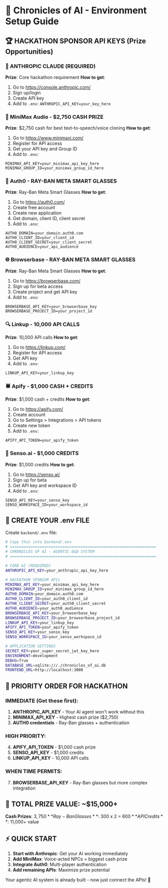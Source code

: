 # 🚀 Chronicles of AI - Environment Setup Guide

## 🏆 HACKATHON SPONSOR API KEYS (Prize Opportunities)

### 🧠 ANTHROPIC CLAUDE (REQUIRED)
**Prize**: Core hackathon requirement
**How to get**:
1. Go to https://console.anthropic.com/
2. Sign up/login
3. Create API key
4. Add to `.env`: `ANTHROPIC_API_KEY=your_key_here`

### 🎤 MiniMax Audio - $2,750 CASH PRIZE
**Prize**: $2,750 cash for best text-to-speech/voice cloning
**How to get**:
1. Go to https://www.minimaxi.com/
2. Register for API access
3. Get your API key and Group ID
4. Add to `.env`:
```
MINIMAX_API_KEY=your_minimax_api_key_here
MINIMAX_GROUP_ID=your_minimax_group_id_here
```

### 🔐 Auth0 - RAY-BAN META SMART GLASSES
**Prize**: Ray-Ban Meta Smart Glasses
**How to get**:
1. Go to https://auth0.com/
2. Create free account
3. Create new application
4. Get domain, client ID, client secret
5. Add to `.env`:
```
AUTH0_DOMAIN=your_domain.auth0.com
AUTH0_CLIENT_ID=your_client_id
AUTH0_CLIENT_SECRET=your_client_secret
AUTH0_AUDIENCE=your_api_audience
```

### 🌐 Browserbase - RAY-BAN META SMART GLASSES
**Prize**: Ray-Ban Meta Smart Glasses
**How to get**:
1. Go to https://browserbase.com/
2. Sign up for beta access
3. Create project and get API key
4. Add to `.env`:
```
BROWSERBASE_API_KEY=your_browserbase_key
BROWSERBASE_PROJECT_ID=your_project_id
```

### 🔍 Linkup - 10,000 API CALLS
**Prize**: 10,000 API calls
**How to get**:
1. Go to https://linkup.com/
2. Register for API access
3. Get API key
4. Add to `.env`:
```
LINKUP_API_KEY=your_linkup_key
```

### 🕷️ Apify - $1,000 CASH + CREDITS
**Prize**: $1,000 cash + credits
**How to get**:
1. Go to https://apify.com/
2. Create account
3. Go to Settings > Integrations > API tokens
4. Create new token
5. Add to `.env`:
```
APIFY_API_TOKEN=your_apify_token
```

### 🧠 Senso.ai - $1,000 CREDITS
**Prize**: $1,000 credits
**How to get**:
1. Go to https://senso.ai/
2. Sign up for beta
3. Get API key and workspace ID
4. Add to `.env`:
```
SENSO_API_KEY=your_senso_key
SENSO_WORKSPACE_ID=your_workspace_id
```

## 📁 CREATE YOUR .env FILE

Create `backend/.env` file:

```bash
# Copy this into backend/.env
# ================================================================
# CHRONICLES OF AI - AGENTIC D&D SYSTEM
# ================================================================

# CORE AI (REQUIRED)
ANTHROPIC_API_KEY=your_anthropic_api_key_here

# HACKATHON SPONSOR APIs
MINIMAX_API_KEY=your_minimax_api_key_here
MINIMAX_GROUP_ID=your_minimax_group_id_here
AUTH0_DOMAIN=your_domain.auth0.com
AUTH0_CLIENT_ID=your_auth0_client_id
AUTH0_CLIENT_SECRET=your_auth0_client_secret
AUTH0_AUDIENCE=your_auth0_audience
BROWSERBASE_API_KEY=your_browserbase_key
BROWSERBASE_PROJECT_ID=your_browserbase_project_id
LINKUP_API_KEY=your_linkup_key
APIFY_API_TOKEN=your_apify_token
SENSO_API_KEY=your_senso_key
SENSO_WORKSPACE_ID=your_senso_workspace_id

# APPLICATION SETTINGS
SECRET_KEY=your_super_secret_jwt_key_here
ENVIRONMENT=development
DEBUG=True
DATABASE_URL=sqlite:///./chronicles_of_ai.db
FRONTEND_URL=http://localhost:3000
```

## 🚀 PRIORITY ORDER FOR HACKATHON

### IMMEDIATE (Get these first):
1. **ANTHROPIC_API_KEY** - Your AI agent won't work without this
2. **MINIMAX_API_KEY** - Highest cash prize ($2,750)
3. **AUTH0 credentials** - Ray-Ban glasses + authentication

### HIGH PRIORITY:
4. **APIFY_API_TOKEN** - $1,000 cash prize
5. **SENSO_API_KEY** - $1,000 credits
6. **LINKUP_API_KEY** - 10,000 API calls

### WHEN TIME PERMITS:
7. **BROWSERBASE_API_KEY** - Ray-Ban glasses but more complex integration

## 🎯 TOTAL PRIZE VALUE: ~$15,000+

**Cash Prizes**: $3,750
**Ray-Ban Glasses**: ~$300 x 2 = $600  
**API Credits**: ~$11,000+ value

## ⚡ QUICK START

1. **Start with Anthropic**: Get your AI working immediately
2. **Add MiniMax**: Voice-acted NPCs = biggest cash prize
3. **Integrate Auth0**: Multi-player authentication
4. **Add remaining APIs**: Maximize prize potential

Your agentic AI system is already built - now just connect the APIs! 🚀 